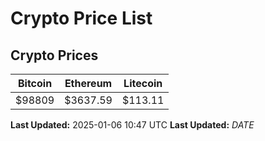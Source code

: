 # Crypto Price List

## Crypto Prices
| Bitcoin | Ethereum | Litecoin |
| ------- | -------- | -------- |
| $98809 | $3637.59 | $113.11 |
**Last Updated:** 2025-01-06 10:47 UTC
**Last Updated:** $DATE$
